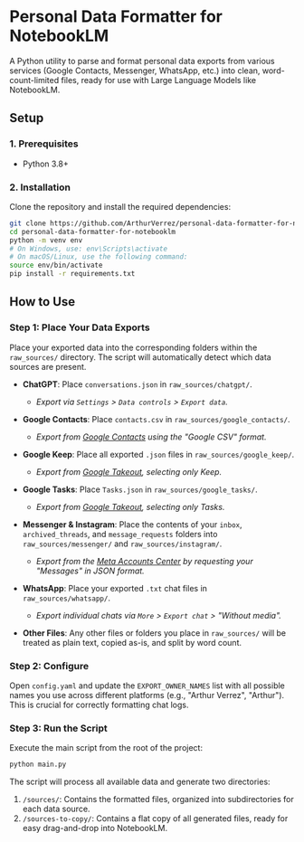 # Personal Data Formatter for NotebookLM

A Python utility to parse and format personal data exports from various services (Google Contacts, Messenger, WhatsApp, etc.) into clean, word-count-limited files, ready for use with Large Language Models like NotebookLM.

## Setup

### 1. Prerequisites

- Python 3.8+

### 2. Installation

Clone the repository and install the required dependencies:

```bash
git clone https://github.com/ArthurVerrez/personal-data-formatter-for-notebooklm
cd personal-data-formatter-for-notebooklm
python -m venv env
# On Windows, use: env\Scripts\activate
# On macOS/Linux, use the following command:
source env/bin/activate
pip install -r requirements.txt
```

## How to Use

### Step 1: Place Your Data Exports

Place your exported data into the corresponding folders within the `raw_sources/` directory. The script will automatically detect which data sources are present.

- **ChatGPT**: Place `conversations.json` in `raw_sources/chatgpt/`.

  - _Export via `Settings` \> `Data controls` \> `Export data`._

- **Google Contacts**: Place `contacts.csv` in `raw_sources/google_contacts/`.

  - _Export from [Google Contacts](https://contacts.google.com/) using the "Google CSV" format._

- **Google Keep**: Place all exported `.json` files in `raw_sources/google_keep/`.

  - _Export from [Google Takeout](https://takeout.google.com/), selecting only Keep._

- **Google Tasks**: Place `Tasks.json` in `raw_sources/google_tasks/`.

  - _Export from [Google Takeout](https://takeout.google.com/), selecting only Tasks._

- **Messenger & Instagram**: Place the contents of your `inbox`, `archived_threads`, and `message_requests` folders into `raw_sources/messenger/` and `raw_sources/instagram/`.

  - _Export from the [Meta Accounts Center](https://accountscenter.facebook.com/info_and_permissions/dyi) by requesting your "Messages" in JSON format._

- **WhatsApp**: Place your exported `.txt` chat files in `raw_sources/whatsapp/`.

  - _Export individual chats via `More` \> `Export chat` \> "Without media"._

- **Other Files**: Any other files or folders you place in `raw_sources/` will be treated as plain text, copied as-is, and split by word count.

### Step 2: Configure

Open `config.yaml` and update the `EXPORT_OWNER_NAMES` list with all possible names you use across different platforms (e.g., "Arthur Verrez", "Arthur"). This is crucial for correctly formatting chat logs.

### Step 3: Run the Script

Execute the main script from the root of the project:

```bash
python main.py
```

The script will process all available data and generate two directories:

1.  `/sources/`: Contains the formatted files, organized into subdirectories for each data source.
2.  `/sources-to-copy/`: Contains a flat copy of all generated files, ready for easy drag-and-drop into NotebookLM.
